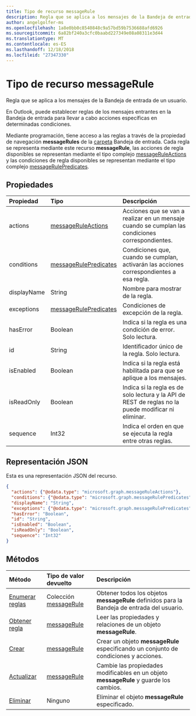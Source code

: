 ```yaml
---
title: Tipo de recurso messageRule
description: Regla que se aplica a los mensajes de la Bandeja de entrada de un usuario.
author: angelgolfer-ms
ms.openlocfilehash: 1a8e0bb0c8540848c9a57bd59b7536688afd6926
ms.sourcegitcommit: 6a82bf240a3cfc0baabd227349e08a08311e3d44
ms.translationtype: MT
ms.contentlocale: es-ES
ms.lasthandoff: 12/18/2018
ms.locfileid: "27347330"
---
```

# <a name="messagerule-resource-type"></a>Tipo de recurso messageRule


Regla que se aplica a los mensajes de la Bandeja de entrada de un usuario.

En Outlook, puede establecer reglas de los mensajes entrantes en la Bandeja de entrada para llevar a cabo acciones específicas en determinadas condiciones. 

Mediante programación, tiene acceso a las reglas a través de la propiedad de navegación **messageRules** de la [carpeta](mailfolder.md) Bandeja de entrada. Cada regla se representa mediante este recurso **messageRule**, las acciones de regla disponibles se representan mediante el tipo complejo [messageRuleActions](messageruleactions.md) y las condiciones de regla disponibles se representan mediante el tipo complejo [messageRulePredicates](messagerulepredicates.md).


## <a name="properties"></a>Propiedades
| Propiedad     | Tipo   |Descripción|
|:---------------|:--------|:----------|
| actions | [messageRuleActions](messageruleactions.md) | Acciones que se van a realizar en un mensaje cuando se cumplan las condiciones correspondientes. |
| conditions | [messageRulePredicates](messagerulepredicates.md) | Condiciones que, cuando se cumplan, activarán las acciones correspondientes a esa regla. |
| displayName | String | Nombre para mostrar de la regla. |
| exceptions | [messageRulePredicates](messagerulepredicates.md) | Condiciones de excepción de la regla. |
| hasError | Boolean | Indica si la regla es una condición de error. Solo lectura. |
| id |String|Identificador único de la regla. Solo lectura.|
| isEnabled | Boolean | Indica si la regla está habilitada para que se aplique a los mensajes. |
| isReadOnly | Boolean | Indica si la regla es de solo lectura y la API de REST de reglas no la puede modificar ni eliminar. |
| sequence | Int32 | Indica el orden en que se ejecuta la regla entre otras reglas. |


## <a name="json-representation"></a>Representación JSON
Esta es una representación JSON del recurso.

<!-- {
  "blockType": "resource",
  "optionalProperties": [
   ],
   "baseType": "microsoft.graph.entity",
  "@odata.type": "microsoft.graph.messageRule"
}-->

```json
{
  "actions": {"@odata.type": "microsoft.graph.messageRuleActions"},
  "conditions": {"@odata.type": "microsoft.graph.messageRulePredicates"},
  "displayName": "String",
  "exceptions": {"@odata.type": "microsoft.graph.messageRulePredicates"},
  "hasError": "Boolean",
  "id": "String",
  "isEnabled": "Boolean",
  "isReadOnly": "Boolean",
  "sequence": "Int32"
}

```

## <a name="methods"></a>Métodos
| Método           | Tipo de valor devuelto    |Descripción|
|:---------------|:--------|:----------|
|[Enumerar reglas](../api/mailfolder-list-messagerules.md) | Colección [messageRule](messagerule.md) |Obtener todos los objetos **messageRule** definidos para la Bandeja de entrada del usuario.|
|[Obtener regla](../api/messagerule-get.md) | [messageRule](messagerule.md) |Leer las propiedades y relaciones de un objeto **messageRule**.|
|[Crear](../api/mailfolder-post-messagerules.md) | [messageRule](messagerule.md) |Crear un objeto **messageRule** especificando un conjunto de condiciones y acciones.|
|[Actualizar](../api/messagerule-update.md) | [messageRule](messagerule.md) |Cambie las propiedades modificables en un objeto **messageRule** y guarde los cambios. |
|[Eliminar](../api/messagerule-delete.md) | Ninguno |Eliminar el objeto **messageRule** especificado. |

<!-- uuid: 8fcb5dbc-d5aa-4681-8e31-b001d5168d79
2015-10-25 14:57:30 UTC -->
<!-- {
  "type": "#page.annotation",
  "description": "messageRule resource",
  "keywords": "",
  "section": "documentation",
  "tocPath": ""
}-->